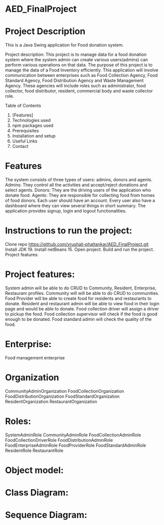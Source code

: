 # AED_FinalProject

# Project Description
This is a Java Swing application for Food donation system.

Project description: This project is to manage data for a food donation system where the system admin can create various users(admins) can perform various operations on that data. The purpose of this project is to manage the data of a Food Inventory efficiently.
This application will involve communication between enterprises such as Food Collection Agency, Food Standard Agency, Food Distribution Agency and Waste Management Agency. These agencies will include roles such as administrator, food collector, food distributor, resident, commercial body and waste collector role.

Table of Contents
1. [Features]
2. Technologies used
3. npm packages used
4. Prerequisites
5. Installation and setup
6. Useful Links
7. Contact

# Features
The system consists of three types of users: admins, donors and agents.
Admins: They control all the activities and accept/reject donations and select agents.
Donors: They are the driving users of the application who donate food.
Agents: They are responsible for collecting food from homes of food donors.
Each user should have an account.
Every user also have a dashboard where they can view several things in short summary.
The application provides signup, login and logout functionalities.


# Instructions to run the project:

Clone repo https://github.com/vrushali-phaltankar/AED_FinalProject.git
Install JDK 19.
Install netBeans 15.
Open project.
Build and run the project.
Project features:

# Project features:
System admin will be able to do CRUD to Community, Resident, Enterprise, Restauranr profiles.
Community will will be able to do CRUD to communities.
Food Provider will be able to create food for residents and restaurants to donate.
Resident and restaurant admin will be able to view food in their login page and would be able to donate.
Food collection driver will assign a driver to pickup the food.
Food collection supervisor will check if the food is good enough to be donated.
Food standard admin will check the quality of the food.

# Enterprise:
Food management enterprise

# Organization
CommunityAdminOrganization
FoodCollectionOrganization
FoodDistributionOrganization
FoodStandardOrganization
ResidentOrganization
RestaurantOrganization

# Roles:
SystemAdminRole
CommunityAdminRole
FoodCollectionAdminRole
FoodCollectionDriverRole
FoodDistributionAdminRole
FoodEnterpriseAdminRole
FoodProviderRole
FoodStandardAdminRole
ResidentRole
RestaurantRole

# Object model:

# Class Diagram: 

# Sequence Diagram: 
